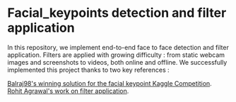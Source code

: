 # Facial_keypoints detection and filter application


In this repository, we implement end-to-end face to face detection and filter application. 
Filters are applied with growing difficulty : from static webcam images and screenshots to videos, both online and offline. 
We successfully implemented this project thanks to two key references : 

[Balraj98's winning solution for the facial keypoint Kaggle Competition](https://www.kaggle.com/balraj98/data-augmentation-for-facial-keypoint-detection).   
[Rohit Agrawal's work on filter application](https://www.codementor.io/@rohitagrawalofficialmail/how-and-why-i-built-snapchat-filter-system-x5p95x8i0 ).   



